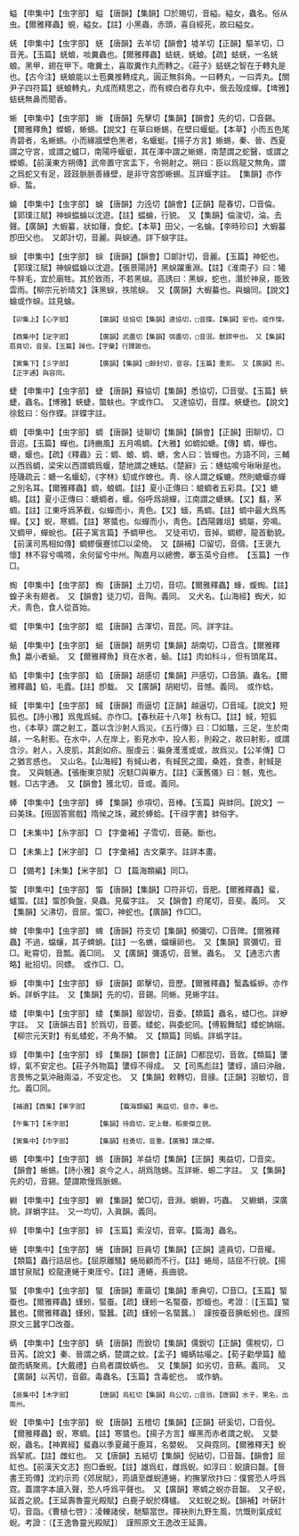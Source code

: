 <!-- { "loadSidebar": true } -->
螠	【申集中】【虫字部】	螠	【唐韻】【集韻】□於賜切，音縊。縊女，蟲名。俗从虫。【爾雅釋蟲】蜆，縊女。【註】小黑蟲，赤頭，喜自經死，故曰縊女。

蜣	【申集中】【虫字部】	蜣	【唐韻】去羊切【韻會】墟羊切【正韻】驅羊切，□音羌。【玉篇】蜣蜋，啖糞蟲也。【爾雅釋蟲】蛣蜣，蜣蜋。【疏】蛣蜣，一名蜣蜋。黑甲，翅在甲下。噉糞土，喜取糞作丸而轉之。《莊子》蛣蜣之智在于轉丸是也。【古今注】蜣蜋能以土苞糞推轉成丸，圓正無斜角。一曰轉丸，一曰弄丸。【關尹子四符篇】蜣蜋轉丸，丸成而精思之，而有蝡白者存丸中，俄去殻成蟬。【埤雅】蛣蜣無鼻而聞香。

蜥	【申集中】【虫字部】	蜥	【唐韻】先擊切【集韻】【韻會】先的切，□音錫。【爾雅釋魚】蠑螈，蜥蜴。【說文】在草曰蜥蜴，在壁曰蝘蜓。【本草】小而五色尾靑碧者，名蜥蜴。小而緣牆壁色黑者，名蝘蜓。【揚子方言】蜥蜴，秦、晉、西夏謂之守宮，或謂之蠦□，南陽呼蝘蜓，其在澤中謂之蜥蜴，南楚謂之蛇醫，或謂之蠑螈。【前漢東方朔傳】武帝置守宮盂下，令朔射之。朔曰：臣以爲龍又無角，謂之爲蛇又有足，跂跂脈脈善緣壁，是非守宮卽蜥蜴。互詳蝘字註。　【集韻】亦作蝷、蜤。

蜦	【申集中】【虫字部】	蜦	【唐韻】力迍切【韻會】【正韻】龍春切，□音倫。【郭璞江賦】神蜧蝹蜦以沈遊。【註】蝹蜦，行貌。　又【集韻】倫浚切，淪。去聲。【廣韻】大蝦蟇，狀如屨，食蛇。【本草】田父，一名蜦。【李時珍曰】大蝦蟇卽田父也。　又郞計切，音麗。與蜧通。詳下蜧字註。

蜧	【申集中】【虫字部】	蜧	【唐韻】【韻會】□郞計切，音麗。【玉篇】神蛇也。【郭璞江賦】神蜧蝹蜦以沈遊。【張景陽詩】黑蜧躍重淵。【註】《淮南子》曰：犧牛騂毛，宜於廟牲。其於致雨，不若黑蜧。高誘曰：黑蜧，蛇也，潛於神泉，能致雲雨。【柳宗元祈晴文】誅黑蜧，抶隂蜧。　又【廣韻】大蝦蟇也。與蜦同。【說文】蜦或作蜧。註見蜦。

	【卯集上】【心字部】		【廣韻】徒協切【集韻】達協切，□音牒。【集韻】安也。或作惵。

	【酉集中】【足字部】		【廣韻】武盡切【集韻】弭盡切，□音泯。獸蹄甲也。　又【集韻】眉貧切，音旻。【玉篇】踔也。【字彙】行蹲跛也。

	【寅集下】【彡字部】		【廣韻】【集韻】□餘封切，音容。【玉篇】重影。　又【廣韻】形。　【正字通】與容同。

蜨	【申集中】【虫字部】	蜨	【唐韻】蘇協切【集韻】悉協切，□音燮。【玉篇】蛺蜨，蟲名。【博雅】蛺蜨，蟞蚨也。字或作□。　又達協切，音牒。蛺蜨也。【說文】徐鉉曰：俗作蝶。詳蝶字註。

蜩	【申集中】【虫字部】	蜩	【唐韻】徒聊切【集韻】【韻會】【正韻】田聊切，□音迢。【玉篇】蟬也。【詩豳風】五月鳴蜩。【大雅】如蜩如螗。【傳】蜩，蟬也。螗，蝘也。【疏】《釋蟲》云：蜩、蜋、蜩、螗，舍人曰：皆蟬也。方語不同，三輔以西爲蜩，梁宋以西謂蜩爲蝘，楚地謂之蟪蛄。《楚辭》云：蟪蛄鳴兮啾啾是也。陸璣疏云：螗一名蝘虭，《字林》虭或作蟟也。靑、徐人謂之螇螰。然則螗蝘亦蟬之別名耳。【爾雅釋蟲】蜩，蜋蜩。【註】夏小正傳曰：蜋蜩者五彩具。【又】螗蜩。【註】夏小正傳曰：螗蜩者，蝘。俗呼爲胡蟬，江南謂之螗蛦。【又】蠽，茅蜩。【註】江東呼爲茅截，似蟬而小，靑色。【又】蝒，馬蜩。【註】蜩中最大爲馬蟬。【又】蜺，寒蜩。【註】寒螿也。似蟬而小，靑色。【酉陽雜俎】蜩屬，旁鳴。　又蜩甲，蟬蛻也。【莊子寓言篇】予蜩甲也。　又徒弔切，音掉。蜩蟉，龍首動貌。【前漢司馬相如傳】蜩蟉偃蹇怵□以梁倚。　又【韻補】□留切，音儔。【王褒九懷】林不容兮鳴啁，余何留兮中州。陶嘉月以總轡，搴玉英兮自修。　【玉篇】一作□。

蜪	【申集中】【虫字部】	蜪	【唐韻】土刀切，音叨。【爾雅釋蟲】蝝，蝮蜪。【註】蝗子未有翅者。　又【韻會】徒刀切，音陶。義同。　又犬名。【山海經】蜪犬，如犬，靑色，食人從首始。

蜫	【申集中】【虫字部】	蜫	【唐韻】古渾切，音昆。同。詳字註。

蜬	【申集中】【虫字部】	蜬	【唐韻】胡男切【集韻】胡南切，□音含。【爾雅釋魚】蠃小者蜬。　又【爾雅釋魚】貝在水者，蜬。【註】肉如科斗，但有頭尾耳。

蜭	【申集中】【虫字部】	蜭	【唐韻】胡感切【集韻】戸感切，□音頷。蟲名。【爾雅釋蟲】蜭，毛蠹。【註】卽蛓。　又【廣韻】胡紺切，音憾。義同。　或作蛿。

蜮	【申集中】【虫字部】	蜮	【唐韻】雨逼切【正韻】越逼切，□音域。【說文】短狐也。【詩小雅】爲鬼爲蜮。亦作□。【春秋莊十八年】秋有□。【註】蜮，短狐也，《本草》謂之射工，蓋以含沙射人爲災。《五行傳》曰：□如鼈，三足，生於南越，一名射影。在水中，人在岸上，影見水中，投人影，則殺之，故曰射影，或謂含沙。射人，入皮肌，其創如疥。服虔云：徧身濩濩或或，故爲災。【公羊傳】□之猶言惑也。　又山名。【山海經】有蜮山者，有蜮民之國，桑姓，食黍，射蜮是食。　又與魊通。【張衡東京賦】况鬾□與畢方。【註】《漢舊儀》曰：魊，鬼也。魊、□古字通。　又【韻會】獲北切，音或。義同。

蜯	【申集中】【虫字部】	蜯	【集韻】歩項切，音棒。【玉篇】與蚌同。【說文】一曰美珠。【班固答賔戲】隋侯之珠，藏於蜯蛤。【干祿字書】蚌俗字。

□	【未集中】【糸字部】	□	【字彙補】子雪切，音蕝。斷也。

□	【未集上】【米字部】	□	【字彙補】古文粟字。註詳本畫。

□	【備考】【未集】【米字部】	□	【篇海類編】同□。

蜰	【申集中】【虫字部】	蜰	【唐韻】【集韻】□符非切，音肥。【爾雅釋蟲】蜚，蠦蜰。【註】蜰卽負盤，臭蟲。見蜚字註。　又【韻會】府尾切，音斐。義同。　又【集韻】父沸切，音屝。蜰□，神蛇也。【廣韻】作□□。

蜱	【申集中】【虫字部】	蜱	【唐韻】符支切【集韻】頻彌切，□音陴。【爾雅釋蟲】不過，蟷蠰，其子蜱蛸。【註】一名蟭，蟷蠰卵也。　又【集韻】賔彌切，音□。毗霄切，音瓢。義□同。　又【廣韻】彌遙切，音篻。蟲名。　又【通志六書略】紕招切。同螵。　或作□、□。

蝷	【申集中】【虫字部】	蝷	【唐韻】郞擊切，音歷。【爾雅釋蟲】蟿螽螇蝷。亦作蚸。詳蚸字註。　又【集韻】先的切，音錫。同蜥。見蜥字註。

蜲	【申集中】【虫字部】	蜲	【集韻】鄔毀切，音委。【類篇】蟲名，蜲□也。詳蛜字註。　又【唐韻古音】於爲切，音萎。蜲蛇，與委蛇同。【傅毅舞賦】蜲蛇姌嫋。【柳宗元天對】有虬蜲蛇，不角不鱗。　又【類篇】同蟡。詳蟡字註。

蜳	【申集中】【虫字部】	蜳	【集韻】【韻會】【正韻】□都昆切，音敦。【類篇】螴蜳，氣不安定也。【莊子外物篇】螴蜳不得成。　又【司馬彪註】螴蜳，讀曰沖融，言畏怖之氣沖融兩溢，不安定也。　又【集韻】敕轉切，音腞。【正韻】羽敏切，音允。義□同。

	【補遺】【酉集】【車字部】		【篇海類編】夷益切，音亦。車也。

	【午集下】【禾字部】		【集韻】待鼎切，定上聲。稻麥傑立貌。

	【寅集中】【巾字部】		【集韻】柱勇切，音重。【廣雅】謂之幪。

蜴	【申集中】【虫字部】	蜴	【唐韻】羊益切【集韻】【正韻】夷益切，□音奕。【韻會】蜥蜴。【詩小雅】哀今之人，胡爲虺蜴。互詳蜥、螈二字註。　又【集韻】先的切，音錫。楚謂欺慢爲脈蜴。

蜵	【申集中】【虫字部】	蜵	【集韻】縈□切，音淵。蜎蜵，巧蟲。　又蜵蜎，深廣貌。詳蜎字註。　又一均切，入眞韻。義同。

蜶	【申集中】【虫字部】	蜶	【玉篇】索沒切，音窣。【篇海】蟲名。

蜷	【申集中】【虫字部】	蜷	【唐韻】巨員切【集韻】【正韻】逵員切，□音權。【類篇】蟲行詰屈也。【屈原離騷】蜷局顧而不行。【註】蜷局，詰屈不行貌。【揚雄甘泉賦】蛟龍連蜷于東厓兮。【註】連蜷，長曲貌。

蜸	【申集中】【虫字部】	蜸	【唐韻】牽繭切【集韻】牽典切，□音□。【玉篇】蜸蚕也。【爾雅釋蟲】螼蚓，蜸蚕。【疏】螼蚓一名蜸蚕，卽蟺也。考證：〔【玉篇】蜸蠶也。【爾雅釋蟲】螼蚓，蜸蠶。【疏】螼蚓一名蜸蠶。〕　謹按蚕音腆蚯蚓也。謹照原文三蠶字□改蚕。 

蜹	【申集中】【虫字部】	蜹	【唐韻】而銳切【集韻】儒銳切【正韻】儒稅切，□音芮。【說文】秦、晉謂之蜹，楚謂之蚊。【孟子】蠅蜹姑嘬之。【荀子勸學篇】醯酸而蜹聚焉。【大戴禮】白鳥者謂蚊蜹也。　又【集韻】如劣切，音爇。義同。　又【廣韻】以芮切，音叡。毒蟲名。【玉篇】含毒蛇也。　或作蚋。

	【辰集中】【木字部】		【唐韻】烏紅切【集韻】烏公切，□音翁。【唐韻】水子，果名，出南州。

蜺	【申集中】【虫字部】	蜺	【唐韻】五稽切【集韻】【正韻】研奚切，□音倪。【爾雅釋蟲】蜺，寒蜩。【註】寒螿也。【揚子方言】蟬黑而赤者謂之蜺。　又嬰蜺，蟲名。【神異經】蜚蟲以季夏藏于鹿耳，名嬰蜺。　又與霓同。【爾雅釋天】蜺爲挈貳。【註】雌虹也。　又【唐韻】五結切【集韻】倪結切，□音齧。【韻會】屈虹也。【前漢天文志】抱□垂蜺。【註】雄爲虹，雌爲蜺。如淳曰：蜺讀曰齧。【晉書王筠傳】沈約示筠《郊居賦》，筠讀至雌蜺連蜷，約撫掌欣抃曰：僕嘗恐人呼爲霓。蓋謂字本讀入聲，恐人呼爲平聲也。　又【廣韻】寒蜩之蜺亦音齧。　又孑蜺，延首之貌。【王延壽魯靈光殿賦】白鹿孑蜺於欂櫨。　又虹蜺之蜺。【韻補】叶硏計切，音詣。《曹植七啓》：凌轢諸侯，馳驅當世。揮袂則九野生風，忼慨則氣成虹蜺。考證：〔【王逸魯靈光殿賦】〕　謹照原文王逸改王延壽。 

